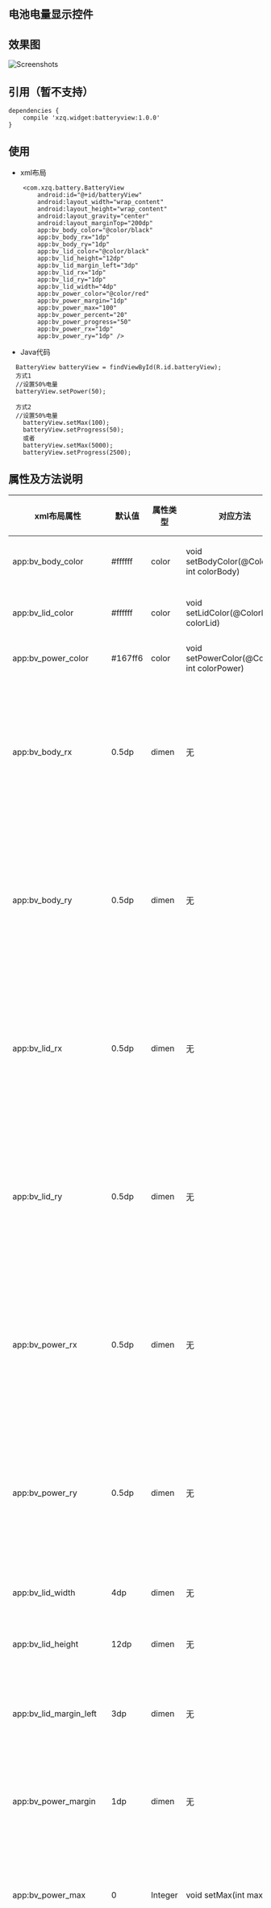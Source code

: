 

## 电池电量显示控件

## 效果图
![Screenshots](https://github.com/xzq0125/XzqLib/blob/master/battery/batteryview.gif)

## 引用（暂不支持）

    dependencies {
        compile 'xzq.widget:batteryview:1.0.0'
    }

## 使用
- xml布局
```
    <com.xzq.battery.BatteryView
        android:id="@+id/batteryView"
        android:layout_width="wrap_content"
        android:layout_height="wrap_content"
        android:layout_gravity="center"
        android:layout_marginTop="200dp"
        app:bv_body_color="@color/black"
        app:bv_body_rx="1dp"
        app:bv_body_ry="1dp"
        app:bv_lid_color="@color/black"
        app:bv_lid_height="12dp"
        app:bv_lid_margin_left="3dp"
        app:bv_lid_rx="1dp"
        app:bv_lid_ry="1dp"
        app:bv_lid_width="4dp"
        app:bv_power_color="@color/red"
        app:bv_power_margin="1dp"
        app:bv_power_max="100"
        app:bv_power_percent="20"
        app:bv_power_progress="50"
        app:bv_power_rx="1dp"
        app:bv_power_ry="1dp" />
```


- Java代码
```
  BatteryView batteryView = findViewById(R.id.batteryView);
  方式1
  //设置50%电量
  batteryView.setPower(50);

  方式2
  //设置50%电量
    batteryView.setMax(100);
    batteryView.setProgress(50);
    或者
    batteryView.setMax(5000);
    batteryView.setProgress(2500);

```

## 属性及方法说明
xml布局属性|默认值|属性类型|对应方法|说明及使用
---|---|---|---|---
app:bv_body_color|#ffffff|color|void setBodyColor(@ColorInt int colorBody)|设置电池外观颜色
app:bv_lid_color|#ffffff|color|void setLidColor(@ColorInt int colorLid)|设置电池盖子颜色
app:bv_power_color|#167ff6|color|void setPowerColor(@ColorInt int colorPower)|设置电量颜色
app:bv_body_rx|0.5dp|dimen|无|设置电池外观圆角，椭圆的x半径（上下边的半径）
app:bv_body_ry|0.5dp|dimen|无|设置电池外观圆角，椭圆的y半径（左右边的半径）
app:bv_lid_rx|0.5dp|dimen|无|设置电池盖子圆角，椭圆的x半径（上下边的半径）
app:bv_lid_ry|0.5dp|dimen|无|设置电池盖子圆角，椭圆的y半径（左右边的半径）
app:bv_power_rx|0.5dp|dimen|无|设置电池电量圆角，椭圆的x半径（上下边的半径）
app:bv_power_ry|0.5dp|dimen|无|设置电池电量圆角，椭圆的y半径（左右边的半径）
app:bv_lid_width|4dp|dimen|无|设置电池盖子宽度
app:bv_lid_height|12dp|dimen|无|设置电池盖子高度
app:bv_lid_margin_left|3dp|dimen|无|设置电池盖子到电池身的边距
app:bv_power_margin|1dp|dimen|无|设置电池电量距离电池身的边距
app:bv_power_max|0|Integer|void setMax(int max)|设置电池进度最大值（方式2）
app:bv_power_progress|0|Integer|void setProgress(int progress)|设置电池当前进度值（方式2）
app:bv_power_percent|0|Integer|setPower(int powerPercent)|设置电量百分比（方式1）

